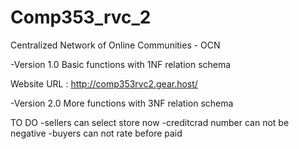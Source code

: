 # Comp353_rvc_2

Centralized Network of Online Communities - OCN

-Version 1.0
Basic functions with 1NF relation schema

Website URL : http://comp353rvc2.gear.host/


-Version 2.0
More functions with 3NF relation schema

TO DO
-sellers can select store now
-creditcrad number can not be negative
-buyers can not rate before paid
